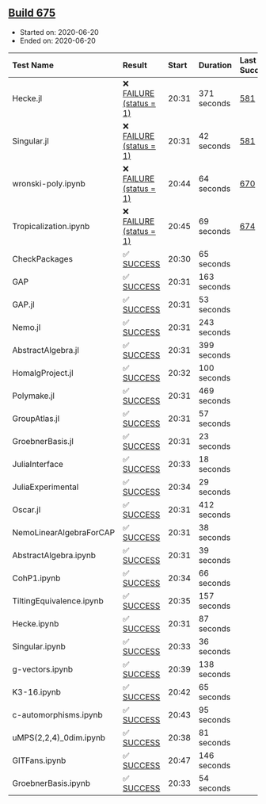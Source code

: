 ## [Build 675](https://oscarci.mathematik.uni-kl.de/job/oscar-julia-1.4/675/)

* Started on: 2020-06-20
* Ended on: 2020-06-20

| Test Name    | Result | Start | Duration | Last Success | First Failure |
|:-------------|:-------|:------|:---------|:-------------|:--------------|
| Hecke.jl | ❌ [FAILURE (status = 1)](https://oscarci.mathematik.uni-kl.de/job/oscar-julia-1.4/675/artifact/logs/build-675/Hecke.jl.log) | 20:31 | 371 seconds | [581](https://oscarci.mathematik.uni-kl.de/job/oscar-julia-1.4/581/) | [582](https://oscarci.mathematik.uni-kl.de/job/oscar-julia-1.4/582/) |
| Singular.jl | ❌ [FAILURE (status = 1)](https://oscarci.mathematik.uni-kl.de/job/oscar-julia-1.4/675/artifact/logs/build-675/Singular.jl.log) | 20:31 | 42 seconds | [581](https://oscarci.mathematik.uni-kl.de/job/oscar-julia-1.4/581/) | [582](https://oscarci.mathematik.uni-kl.de/job/oscar-julia-1.4/582/) |
| wronski-poly.ipynb | ❌ [FAILURE (status = 1)](https://oscarci.mathematik.uni-kl.de/job/oscar-julia-1.4/675/artifact/logs/build-675/wronski-poly.ipynb.log) | 20:44 | 64 seconds | [670](https://oscarci.mathematik.uni-kl.de/job/oscar-julia-1.4/670/) | [671](https://oscarci.mathematik.uni-kl.de/job/oscar-julia-1.4/671/) |
| Tropicalization.ipynb | ❌ [FAILURE (status = 1)](https://oscarci.mathematik.uni-kl.de/job/oscar-julia-1.4/675/artifact/logs/build-675/Tropicalization.ipynb.log) | 20:45 | 69 seconds | [674](https://oscarci.mathematik.uni-kl.de/job/oscar-julia-1.4/674/) | [675](https://oscarci.mathematik.uni-kl.de/job/oscar-julia-1.4/675/) |
| CheckPackages | ✅ [SUCCESS](https://oscarci.mathematik.uni-kl.de/job/oscar-julia-1.4/675/artifact/logs/build-675/CheckPackages.log) | 20:30 | 65 seconds |  |  |
| GAP | ✅ [SUCCESS](https://oscarci.mathematik.uni-kl.de/job/oscar-julia-1.4/675/artifact/logs/build-675/GAP.log) | 20:31 | 163 seconds |  |  |
| GAP.jl | ✅ [SUCCESS](https://oscarci.mathematik.uni-kl.de/job/oscar-julia-1.4/675/artifact/logs/build-675/GAP.jl.log) | 20:31 | 53 seconds |  |  |
| Nemo.jl | ✅ [SUCCESS](https://oscarci.mathematik.uni-kl.de/job/oscar-julia-1.4/675/artifact/logs/build-675/Nemo.jl.log) | 20:31 | 243 seconds |  |  |
| AbstractAlgebra.jl | ✅ [SUCCESS](https://oscarci.mathematik.uni-kl.de/job/oscar-julia-1.4/675/artifact/logs/build-675/AbstractAlgebra.jl.log) | 20:31 | 399 seconds |  |  |
| HomalgProject.jl | ✅ [SUCCESS](https://oscarci.mathematik.uni-kl.de/job/oscar-julia-1.4/675/artifact/logs/build-675/HomalgProject.jl.log) | 20:32 | 100 seconds |  |  |
| Polymake.jl | ✅ [SUCCESS](https://oscarci.mathematik.uni-kl.de/job/oscar-julia-1.4/675/artifact/logs/build-675/Polymake.jl.log) | 20:31 | 469 seconds |  |  |
| GroupAtlas.jl | ✅ [SUCCESS](https://oscarci.mathematik.uni-kl.de/job/oscar-julia-1.4/675/artifact/logs/build-675/GroupAtlas.jl.log) | 20:31 | 57 seconds |  |  |
| GroebnerBasis.jl | ✅ [SUCCESS](https://oscarci.mathematik.uni-kl.de/job/oscar-julia-1.4/675/artifact/logs/build-675/GroebnerBasis.jl.log) | 20:31 | 23 seconds |  |  |
| JuliaInterface | ✅ [SUCCESS](https://oscarci.mathematik.uni-kl.de/job/oscar-julia-1.4/675/artifact/logs/build-675/JuliaInterface.log) | 20:33 | 18 seconds |  |  |
| JuliaExperimental | ✅ [SUCCESS](https://oscarci.mathematik.uni-kl.de/job/oscar-julia-1.4/675/artifact/logs/build-675/JuliaExperimental.log) | 20:34 | 29 seconds |  |  |
| Oscar.jl | ✅ [SUCCESS](https://oscarci.mathematik.uni-kl.de/job/oscar-julia-1.4/675/artifact/logs/build-675/Oscar.jl.log) | 20:31 | 412 seconds |  |  |
| NemoLinearAlgebraForCAP | ✅ [SUCCESS](https://oscarci.mathematik.uni-kl.de/job/oscar-julia-1.4/675/artifact/logs/build-675/NemoLinearAlgebraForCAP.log) | 20:31 | 38 seconds |  |  |
| AbstractAlgebra.ipynb | ✅ [SUCCESS](https://oscarci.mathematik.uni-kl.de/job/oscar-julia-1.4/675/artifact/logs/build-675/AbstractAlgebra.ipynb.log) | 20:31 | 39 seconds |  |  |
| CohP1.ipynb | ✅ [SUCCESS](https://oscarci.mathematik.uni-kl.de/job/oscar-julia-1.4/675/artifact/logs/build-675/CohP1.ipynb.log) | 20:34 | 66 seconds |  |  |
| TiltingEquivalence.ipynb | ✅ [SUCCESS](https://oscarci.mathematik.uni-kl.de/job/oscar-julia-1.4/675/artifact/logs/build-675/TiltingEquivalence.ipynb.log) | 20:35 | 157 seconds |  |  |
| Hecke.ipynb | ✅ [SUCCESS](https://oscarci.mathematik.uni-kl.de/job/oscar-julia-1.4/675/artifact/logs/build-675/Hecke.ipynb.log) | 20:31 | 87 seconds |  |  |
| Singular.ipynb | ✅ [SUCCESS](https://oscarci.mathematik.uni-kl.de/job/oscar-julia-1.4/675/artifact/logs/build-675/Singular.ipynb.log) | 20:33 | 36 seconds |  |  |
| g-vectors.ipynb | ✅ [SUCCESS](https://oscarci.mathematik.uni-kl.de/job/oscar-julia-1.4/675/artifact/logs/build-675/g-vectors.ipynb.log) | 20:39 | 138 seconds |  |  |
| K3-16.ipynb | ✅ [SUCCESS](https://oscarci.mathematik.uni-kl.de/job/oscar-julia-1.4/675/artifact/logs/build-675/K3-16.ipynb.log) | 20:42 | 65 seconds |  |  |
| c-automorphisms.ipynb | ✅ [SUCCESS](https://oscarci.mathematik.uni-kl.de/job/oscar-julia-1.4/675/artifact/logs/build-675/c-automorphisms.ipynb.log) | 20:43 | 95 seconds |  |  |
| uMPS(2,2,4)_0dim.ipynb | ✅ [SUCCESS](https://oscarci.mathematik.uni-kl.de/job/oscar-julia-1.4/675/artifact/logs/build-675/uMPS-2-2-4-_0dim.ipynb.log) | 20:38 | 81 seconds |  |  |
| GITFans.ipynb | ✅ [SUCCESS](https://oscarci.mathematik.uni-kl.de/job/oscar-julia-1.4/675/artifact/logs/build-675/GITFans.ipynb.log) | 20:47 | 146 seconds |  |  |
| GroebnerBasis.ipynb | ✅ [SUCCESS](https://oscarci.mathematik.uni-kl.de/job/oscar-julia-1.4/675/artifact/logs/build-675/GroebnerBasis.ipynb.log) | 20:33 | 54 seconds |  |  |
